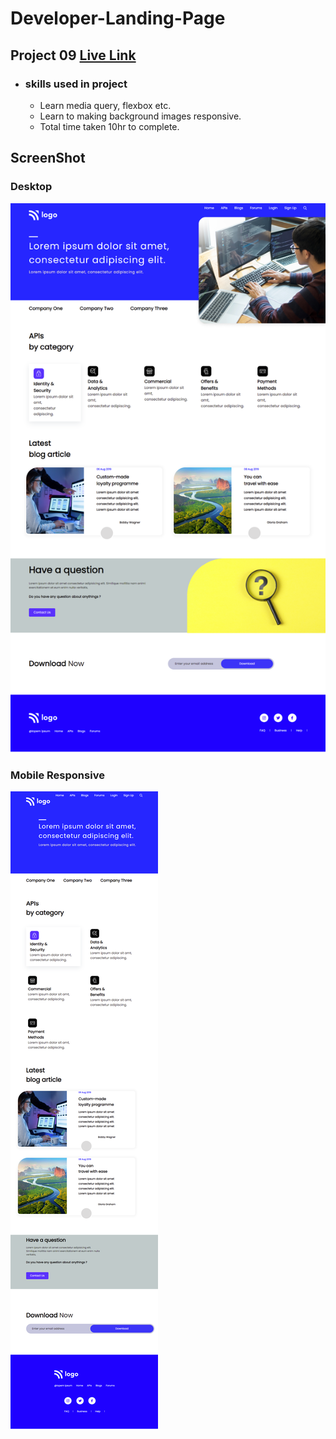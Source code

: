 
# Developer-Landing-Page

## Project 09 [Live Link](https://developer-landing-pages-09.netlify.app/)

- ### skills used in project
  - Learn media query, flexbox etc.
  - Learn to making background images responsive.
  - Total time taken 10hr to complete.
## ScreenShot
### Desktop
![assignment 09](developer-landing-page-desktop.png)

### Mobile Responsive
![assignment 09](developer-landing-page-mobile.png)
